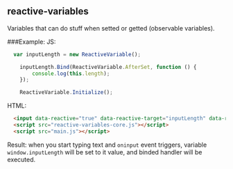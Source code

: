## reactive-variables
Variables that can do stuff when setted or getted (observable variables). 

###Example:
JS:
```javascript
  var inputLength = new ReactiveVariable();

    inputLength.Bind(ReactiveVariable.AfterSet, function () {
        console.log(this.length);
    });

    ReactiveVariable.Initialize();
```
HTML:
```html
  <input data-reactive="true" data-reactive-target="inputLength" data-reactive-method="input"/>
  <script src="reactive-variables-core.js"></script>
  <script src="main.js"></script>
```
Result: when you start typing text and `oninput` event triggers, variable `window.inputLength` will be set to it value, and binded handler will be executed.
